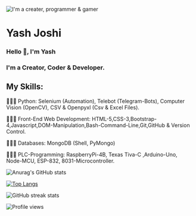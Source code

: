 ![I'm a creater, programmer & gamer](https://pbs.twimg.com/profile_banners/1465363072571232261/1648129420/600x200)

# Yash Joshi
### Hello 👋, I'm Yash
### I'm a Creator, Coder & Developer.

## My Skills:
👨🏽‍💻 Python: Selenium (Automation), Telebot (Telegram-Bots), Computer Vision (OpenCV), CSV & Openpyxl (Csv & Excel Files).

👨🏽‍💻 Front-End Web Development: HTML-5,CSS-3,Bootstrap-4,Javascript,DOM-Manipulation,Bash-Command-Line,Git,GitHub & Version Control.

👨🏽‍💻 Databases: MongoDB (Shell, PyMongo)

👨🏽‍💻 PLC-Programming: RaspberryPi-4B, Texas Tiva-C ,Arduino-Uno, Node-MCU, ESP-832, 8031-Microcontroller.

![Anurag's GitHub stats](https://github-readme-stats.vercel.app/api?username=YJ-928&theme=great-gatsby&show_icons=true)

[![Top Langs](https://github-readme-stats.vercel.app/api/top-langs/?username=YJ-928&layout=compact&theme=great-gatsby)](https://github.com/anuraghazra/github-readme-stats)

![GitHub streak stats](https://github-readme-streak-stats.herokuapp.com/?user=YJ-928&theme=great-gatsby)  

![Profile views](https://gpvc.arturio.dev/YJ-928)

